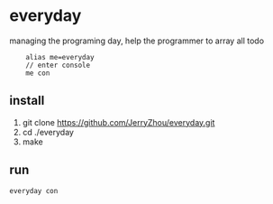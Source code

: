 # everyday
managing the programing day, help the programmer to array all todo

```
    alias me=everyday
    // enter console
    me con
```


## install
1. git clone https://github.com/JerryZhou/everyday.git
2. cd ./everyday
3. make

## run
``` shell
everyday con
```
